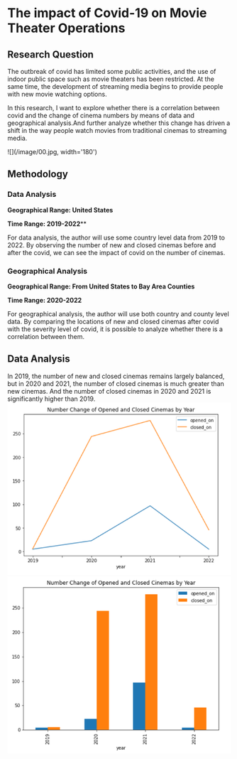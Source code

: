 # The impact of Covid-19 on Movie Theater Operations

## Research Question

The outbreak of covid has limited some public activities, and the use of indoor public space such as movie theaters has been restricted. At the same time, the development of streaming media begins to provide people with new movie watching options.

In this research, I want to explore whether there is a correlation between covid and the change of cinema numbers by means of data and geographical analysis.And further analyze whether this change has driven a shift in the way people watch movies from traditional cinemas to streaming media.

![](/image/00.jpg, width='180')

## Methodology

### Data Analysis

**Geographical Range: United States**

**Time Range: 2019-2022****

For data analysis, the author will use some country level data from 2019 to 2022. By observing the number of new and closed cinemas before and after the covid, we can see the impact of covid on the number of cinemas.

### Geographical Analysis

**Geographical Range: From United States to Bay Area Counties**

**Time Range: 2020-2022**

For geographical analysis, the author will use both country and county level data. By comparing the locations of new and closed cinemas after covid with the severity level of covid, it is possible to analyze whether there is a correlation between them.

## Data Analysis

In 2019, the number of new and closed cinemas remains largely balanced, but in 2020 and 2021, the number of closed cinemas is much greater than new cinemas. And the number of closed cinemas in 2020 and 2021 is significantly higher than 2019. 
![](/image/01.png) 
![](/image/02.png)
